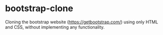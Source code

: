 # bootstrap-clone

Cloning the bootstrap website (https://getbootstrap.com/) using only HTML and CSS, without implementing any functionality. 
